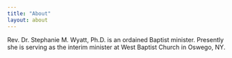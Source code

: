 ```yaml
---
title: "About"
layout: about
---
```


Rev. Dr. Stephanie M. Wyatt, Ph.D. is an ordained Baptist minister. Presently she is serving as the interim minister at West Baptist Church in Oswego, NY.
